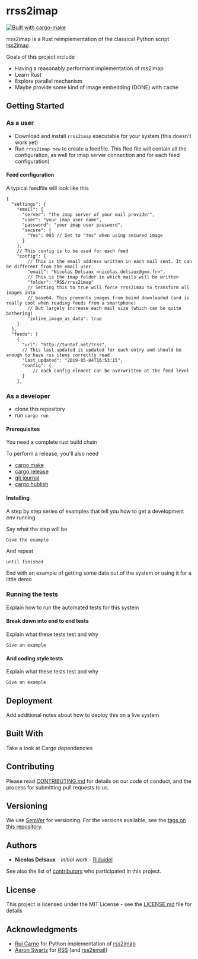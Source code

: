 # rrss2imap

[![Built with cargo-make](https://sagiegurari.github.io/cargo-make/assets/badges/cargo-make.svg)](https://sagiegurari.github.io/cargo-make)

rrss2imap is a Rust reimplementation of the classical Python script [rss2imap](https://github.com/rcarmo/rss2imap)

Goals of this project include

* Having a reasonably performant implementation of rss2imap
* Learn Rust
* Explore parallel mechanism
* Maybe provide some kind of image embedding (DONE) with cache

## Getting Started

### As a user

* Download and install `rrss2imap` executable for your system (this doesn't work yet)
* Run `rrss2imap new` to create a feedfile. This ffed file will contain all the configuration, as well for 
imap server connection and for each feed configuration)

#### Feed configuration

A typical feedfile will look like this

```
{
  "settings": {
    "email": {
      "server": "the imap server of your mail provider",
      "user": "your imap user name",
      "password": "your imap user password",
      "secure": {
        "Yes": 993 // Set to "Yes" when using secured image
      }
    },
    // This config is to be used for each feed
    "config": {
        // This is the email address written in each mail sent. It can be different from the email user
        "email": "Nicolas Delsaux <nicolas.delsaux@gmx.fr>",
        // This is the imap folder in which mails will be written
        "folder": "RSS/rrss2imap"
        // Setting this to true will force rrss2imap to transform all images into
        // base64. This prevents images from beind downloaded (and is really cool when reading feeds from a smartphone)
        // But largely increase each mail size (which can be quite bothering)
        "inline_image_as_data": true
    }
  },
  "feeds": [
    {
      "url": "http://tontof.net/?rss",
      // This last updated is updated for each entry and should be enough to have rss items correctly read
      "last_updated": "2019-05-04T16:53:15",
      "config": {
          // each config element can be overwritten at the feed level
      }
    },
```

### As a developer
* clone this repository
* run `cargo run`

#### Prerequisites

You need a complete rust build chain

To perform a release, you'll also need

* [cargo make](https://github.com/sagiegurari/cargo-make#usage-predefined-flows)
* [cargo release](https://github.com/sunng87/cargo-release)
* [git journal](https://github.com/saschagrunert/git-journal)
* [cargo hublish](https://github.com/chasinglogic/cargo-hublish)

#### Installing

A step by step series of examples that tell you how to get a development env running

Say what the step will be

```
Give the example
```

And repeat

```
until finished
```

End with an example of getting some data out of the system or using it for a little demo

### Running the tests

Explain how to run the automated tests for this system

#### Break down into end to end tests

Explain what these tests test and why

```
Give an example
```

#### And coding style tests

Explain what these tests test and why

```
Give an example
```

## Deployment

Add additional notes about how to deploy this on a live system

## Built With

Take a look at Cargo dependencies

## Contributing

Please read [CONTRIBUTING.md](https://gist.github.com/PurpleBooth/b24679402957c63ec426) for details on our code of conduct, and the process for submitting pull requests to us.

## Versioning

We use [SemVer](http://semver.org/) for versioning. For the versions available, see the [tags on this repository](https://github.com/your/project/tags). 

## Authors

* **Nicolas Delsaux** - *Initial work* - [Riduidel](https://github.com/Riduidel)

See also the list of [contributors](https://github.com/Riduidel/rrss2imap/contributors) who participated in this project.

## License

This project is licensed under the MIT License - see the [LICENSE.md](LICENSE.md) file for details

## Acknowledgments

* [Rui Carno](https://github.com/rcarmo) for Python implementation of [rss2imap](https://github.com/rcarmo/rss2imap)
* [Aaron Swartz](https://en.wikipedia.org/wiki/Aaron_Swartz) for [RSS](https://en.wikipedia.org/wiki/RSS) (and [rss2email](https://github.com/rss2email/rss2email))


